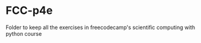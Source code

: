 # FCC-p4e
Folder to keep all the exercises in freecodecamp's scientific computing with python course
